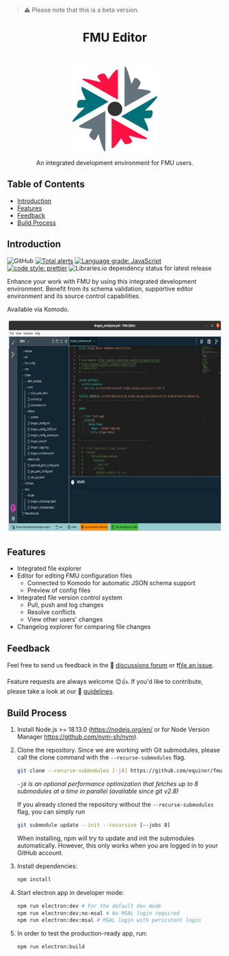 > ⚠️ Please note that this is a beta version.

<h1 align="center"> FMU Editor </h1> <br>

<p align="center">
  <img alt="FMU Editor" title="FMU Editor" src="./public/icon.png" width="200">
</p>

<p align="center">
  An integrated development environment for FMU users.
</p>

## Table of Contents

-   [Introduction](#introduction)
-   [Features](#features)
-   [Feedback](#feedback)
-   [Build Process](#build-process)

## Introduction

![GitHub](https://img.shields.io/github/license/equinor/fmu-editor)
[![Total alerts](https://img.shields.io/lgtm/alerts/g/equinor/fmu-editor.svg?logo=lgtm&logoWidth=18)](https://lgtm.com/projects/g/equinor/fmu-editor/alerts/)
[![Language grade: JavaScript](https://img.shields.io/lgtm/grade/javascript/g/equinor/fmu-editor.svg?logo=lgtm&logoWidth=18)](https://lgtm.com/projects/g/equinor/fmu-editor/context:javascript)
[![code style: prettier](https://img.shields.io/badge/code_style-prettier%20%28JavaScript%29-ff69b4.svg)](https://github.com/prettier/prettier)
![Libraries.io dependency status for latest release](https://img.shields.io/librariesio/release/equinor/fmu-editor)

Enhance your work with FMU by using this integrated development environment. Benefit from its schema validation, supportive editor environment and its source control capabilities.

Available via Komodo.

<p align="center">
  <img src="./doc/imgs/example.png" height="500">
</p>

## Features

- Integrated file explorer
- Editor for editing FMU configuration files
  - Connected to Komodo for automatic JSON schema support
  - Preview of config files
- Integrated file version control system
  - Pull, push and log changes
  - Resolve conflicts
  - View other users' changes
- Changelog explorer for comparing file changes

## Feedback

Feel free to send us feedback in the 💬 [discussions forum](https://github.com/equinor/fmu-editor/discussions) or ❗[file an issue](https://github.com/equinor/fmu-editor/issues).

Feature requests are always welcome 😊👍. If you'd like to contribute, please take a look at our 📜 [guidelines](https://github.com/equinor/fmu-editor/blob/master/doc/CONTRIBUTE.md).

## Build Process

1. Install Node.js >= 18.13.0 (https://nodejs.org/en/ or for Node Version Manager https://github.com/nvm-sh/nvm).

2. Clone the repository. Since we are working with Git submodules, please call the clone command with the `--recurse-submodules` flag.
    ```bash
    git clone --recurse-submodules [-j8] https://github.com/equinor/fmu-editor.git
    ```
    *`-j8` is an optional performance optimization that fetches up to 8 submodules at a time in parallel (available since git v2.8)*

    If you already cloned the repository without the `--recurse-submodules` flag, you can simply run
    ```bash
    git submodule update --init --recursive [--jobs 8]
    ```

    When installing, npm will try to update and init the submodules automatically. However, this only works when you are logged in to your GitHub account.

3. Install dependencies:
    ```bash
    npm install
    ```

4. Start electron app in developer mode:
    ```bash
    npm run electron:dev # For the default dev mode
    npm run electron:dev:no-msal # No MSAL login required
    npm run electron:dev:msal # MSAL login with persistent login
    ```

5. In order to test the production-ready app, run:
    ```bash
    npm run electron:build
    ```
